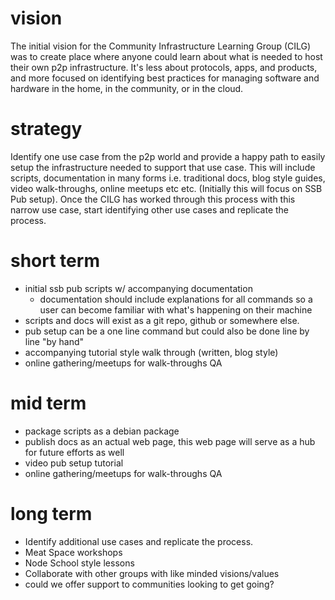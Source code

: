 # vision
The initial vision for the Community Infrastructure Learning Group (CILG) was to create place where anyone could learn about what is needed to host their own p2p infrastructure. It's less about protocols, apps, and products, and more focused on identifying best practices for managing software and hardware in the home, in the community, or in the cloud.

# strategy
Identify one use case from the p2p world and provide a happy path to easily setup the infrastructure needed to support that use case. This will include scripts, documentation in many forms i.e. traditional docs, blog style guides, video walk-throughs, online meetups etc etc. (Initially this will focus on SSB Pub setup). Once the CILG has worked through this process with this narrow use case, start identifying other use cases and replicate the process.

# short term
- initial ssb pub scripts w/ accompanying documentation
  - documentation should include explanations for all commands so a user can become familiar with what's happening on their machine
- scripts and docs will exist as a git repo, github or somewhere else.
- pub setup can be a one line command but could also be done line by line "by hand"
- accompanying tutorial style walk through (written, blog style)
- online gathering/meetups for walk-throughs QA

# mid term
- package scripts as a debian package
- publish docs as an actual web page, this web page will serve as a hub for future efforts as well
- video pub setup tutorial
- online gathering/meetups for walk-throughs QA

# long term
- Identify additional use cases and replicate the process.
- Meat Space workshops
- Node School style lessons
- Collaborate with other groups with like minded visions/values
- could we offer support to communities looking to get going?

